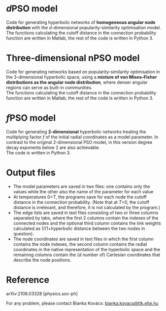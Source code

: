 # *d*PSO model
Code for generating hyperbolic networks of **homogeneous angular node distribution** with the *d*-dimensional popularity-similarity optimisation model.  
The functions calculating the cutoff distance in the connection probability function are written in Matlab, the rest of the code is written in Python 3.


# Three-dimensional nPSO model
Code for generating networks based on popularity-similarity optimisation in the 3-dimensional hyperbolic space, using a **mixture of von Mises–Fisher distributions as the angular node distribution**, where denser angular regions can serve as built-in communities.  
The functions calculating the cutoff distance in the connection probability function are written in Matlab, the rest of the code is written in Python 3.


# *f*PSO model
Code for generating **2-dimensional** hyperbolic networks treating the multiplying factor *f* of the initial radial coordinates as a model parameter. In contrast to the original 2-dimensional PSO model, in this version degree decay exponents below 2 are also achievable.  
The code is written in Python 3.


# Output files
- The model parameters are saved in two files: one contains only the values while the other also the name of the parameter for each value
- At temperatures 0<*T*, the programs save for each node the cutoff distance in the connection probability. (Note that at *T*=0, the cutoff distance is irrelevant, and therefore, it is not calculated by the program.)
- The edge lists are saved in text files consisting of two or three columns separated by tabs, where the first 2 columns contain the indexes of the connected nodes and the optional third column contains the link weights calculated as 1/(1+hyperbolic distance between the two nodes in question).
- The node coordinates are saved in text files in which the first column contains the node indexes, the second column contains the radial coordinates in the native representation of the hyperbolic space and the remaining columns contain the (*d* number of) Cartesian coordinates that describe the node positions.


# Reference
arXiv:2108.03328 [physics.soc-ph]

For any problem, please contact Bianka Kovács: <bianka.kovacs@ttk.elte.hu>
